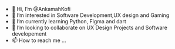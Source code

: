 - 👋 Hi, I’m @AnkamahKofi
- 👀 I’m interested in Software Development,UX design and Gaming
- 🌱 I’m currently learning Python, Figma and dart
- 💞️ I’m looking to collaborate on UX Design Projects and Software developement
- 📫 How to reach me ...

<!---
AnkamahKofi/AnkamahKofi is a ✨ special ✨ repository because its `README.md` (this file) appears on your GitHub profile.
You can click the Preview link to take a look at your changes.
--->
